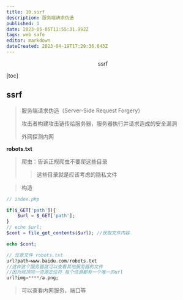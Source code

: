 ```yaml
---
title: 10.ssrf
description: 服务端请求伪造
published: 1
date: 2023-05-05T11:55:31.992Z
tags: web safe
editor: markdown
dateCreated: 2023-04-19T17:29:36.043Z
---
```


<center>ssrf</center>

[toc]

## ssrf

> 服务端请求伪造（Server-Side Request Forgery）
>
> 攻击者构建攻击链传给服务器，服务器执行并请求造成的安全漏洞
>
> 外网探测内网



**robots.txt**

> 爬虫：告诉正规爬虫不要爬这些目录
>
> > 这些目录就是应该考虑的隐私文件



> 构造

```php
// index.php

if($_GET['path']){
	$url = $_GET['path'];
}
// echo $url;
$cont = file_get_contents($url); //获取文件内容

echo $cont;
```

```php
// 任意文件 robots.txt
url?path=www.baidu.com/robots.txt
//这样这个服务器就可以查看其他服务器的文件
//因为规顶同一资源定位符 每个资源都有一个唯一的url
url?img=****/a.png;
```

> 可以查看内网服务，端口等

